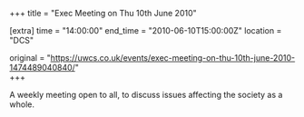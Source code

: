 +++
title = "Exec Meeting on Thu 10th June 2010"

[extra]
time = "14:00:00"
end_time = "2010-06-10T15:00:00Z"
location = "DCS"

original = "https://uwcs.co.uk/events/exec-meeting-on-thu-10th-june-2010-1474489040840/"    
+++

A weekly meeting open to all, to discuss issues affecting the society as a whole.

